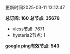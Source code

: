 更新时间2025-03-11 13:12:47

**总订阅: 160**
**总节点: 35676**
- vless节点: 7671
- hysteria2节点: 1

**google ping有效节点: 543**
